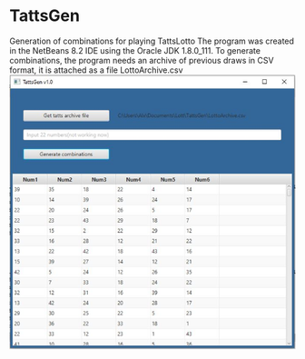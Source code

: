 # TattsGen
Generation of combinations for playing TattsLotto
The program was created in the NetBeans 8.2 IDE using the Oracle JDK 1.8.0_111.
To generate combinations, the program needs an archive of previous draws in CSV format, it is attached as a file LottoArchive.csv
![Alt text](https://github.com/petrenkoai/TattsGen/blob/master/Screen.JPG?raw=true "Program interface")
